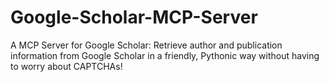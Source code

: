 # Google-Scholar-MCP-Server
A MCP Server for Google Scholar: Retrieve author and publication information from Google Scholar in a friendly, Pythonic way without having to worry about CAPTCHAs!
